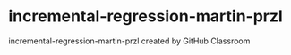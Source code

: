 # incremental-regression-martin-przl
incremental-regression-martin-przl created by GitHub Classroom

